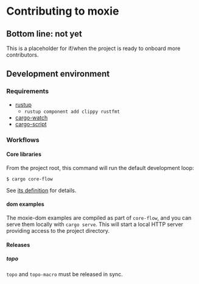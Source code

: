 # Contributing to moxie

## Bottom line: not yet

This is a placeholder for if/when the project is ready to onboard more contributors.

## Development environment

### Requirements

* [rustup](https://rustup.rs)
  * `rustup component add clippy rustfmt`
* [cargo-watch](https://crates.io/crates/cargo-watch)
* [cargo-script](https://crates.io/crates/cargo-script)

### Workflows

#### Core libraries

From the project root, this command will run the default development loop:

```shell
$ cargo core-flow
```

See [its definition](./.cargo/config) for details.

#### dom examples

The moxie-dom examples are compiled as part of `core-flow`, and you can serve them locally with `cargo serve`. This will start a local HTTP server providing access to the project directory.

#### Releases

##### topo

`topo` and `topo-macro` must be released in sync.
